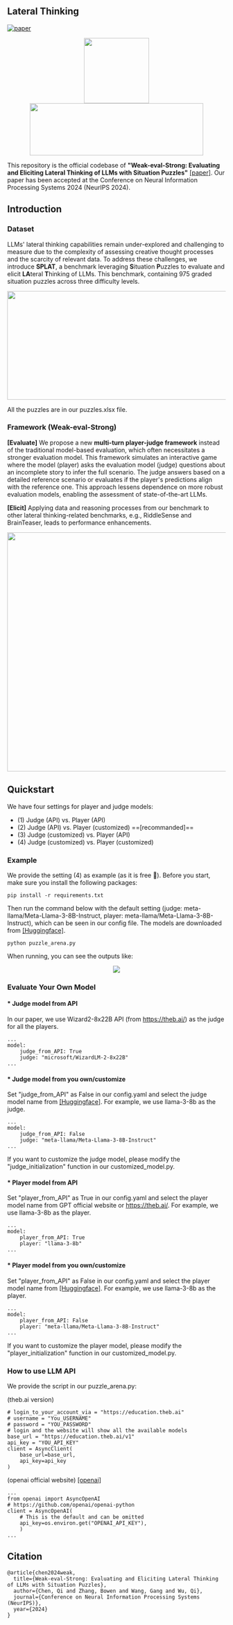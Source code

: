 
## Lateral Thinking

[![paper](https://img.shields.io/badge/cs.CL-2410.06733-b31b1b?logo=arxiv&logoColor=red)](https://arxiv.org/pdf/2410.06733)

<p align="center">
  <img src="./image/splat.png" width="150" height="150">  <img src="./image/splat2.png" width="400" height="120"> 

</p>

This repository is the official codebase of **"Weak-eval-Strong: Evaluating and Eliciting Lateral Thinking of LLMs with Situation Puzzles"** [[paper]](https://arxiv.org/pdf/2410.06733). Our paper has been accepted at the Conference on Neural Information Processing Systems 2024 (NeurIPS 2024).

## Introduction

### Dataset

LLMs' lateral thinking capabilities remain under-explored and challenging to measure due to the complexity of assessing creative thought processes and the scarcity of relevant data. To address these challenges, we introduce **SPLAT**, a benchmark leveraging **S**ituation **P**uzzles to evaluate and elicit **LA**teral **T**hinking of LLMs. This benchmark, containing 975 graded situation puzzles across three difficulty levels.

<p align="center">
  <img src="./image/samples.png"width="850" height="250">
</p>

All the puzzles are in our puzzles.xlsx file.

### Framework (Weak-eval-Strong)

**[Evaluate]** We propose a new **multi-turn player-judge framework** instead of the traditional model-based evaluation, which often necessitates a stronger evaluation model. This framework simulates an interactive game where the model (player) asks the evaluation model (judge) questions about an incomplete story to infer the full scenario. The judge answers based on a detailed reference scenario or evaluates if the player's predictions align with the reference one. This approach lessens dependence on more robust evaluation models, enabling the assessment of state-of-the-art LLMs.

**[Elicit]** Applying data and reasoning processes from our benchmark to other lateral thinking-related benchmarks, e.g., RiddleSense and BrainTeaser, leads to performance enhancements.

<p align="center">
  <img src="./image/overall.png"width="850" height="550">
</p>

## Quickstart

We have four settings for player and judge models:

* (1) Judge (API) vs. Player (API)
* (2) Judge (API) vs. Player (customized) ==[recommanded]==
* (3) Judge (customized) vs. Player (API)
* (4) Judge (customized) vs. Player (customized)

### Example

We provide the setting (4) as example (as it is free 🤣). Before you start, make sure you install the following packages:
```shell
pip install -r requirements.txt
```
Then run the command below with the default setting (judge: meta-llama/Meta-Llama-3-8B-Instruct, player: meta-llama/Meta-Llama-3-8B-Instruct), which can be seen in our config file. The models are downloaded from [[Huggingface]](https://huggingface.co/meta-llama/Meta-Llama-3-8B-Instruct).
```shell
python puzzle_arena.py
```

When running, you can see the outputs like: 

<p align="center">
  <img src="./image/sample.gif">
</p>

### Evaluate Your Own Model

#### * Judge model from API
In our paper, we use Wizard2-8x22B API (from https://theb.ai/) as the judge for all the players.

```shell
...
model:
    judge_from_API: True
    judge: "microsoft/WizardLM-2-8x22B"
...
```

#### * Judge model from you own/customize

Set "judge_from_API" as False in our config.yaml and select the judge model name from [[Huggingface]](https://huggingface.co/meta-llama/Meta-Llama-3-8B-Instruct). For example, we use llama-3-8b as the judge.

```shell
...
model:
    judge_from_API: False
    judge: "meta-llama/Meta-Llama-3-8B-Instruct"
...
```

If you want to customize the judge model, please modify the "judge_initialization" function in our customized_model.py.

#### * Player model from API

Set "player_from_API" as True in our config.yaml and select the player model name from GPT official website or https://theb.ai/. For example, we use llama-3-8b as the player.


```shell
...
model:
    player_from_API: True
    player: "llama-3-8b" 
...
```

#### * Player model from you own/customize

Set "player_from_API" as False in our config.yaml and select the player model name from [[Huggingface]](https://huggingface.co/meta-llama/Meta-Llama-3-8B-Instruct). For example, we use llama-3-8b as the player.

```shell
...
model:
    player_from_API: False
    player: "meta-llama/Meta-Llama-3-8B-Instruct"
...
```

If you want to customize the player model, please modify the "player_initialization" function in our customized_model.py.

### How to use LLM API

We provide the script in our puzzle_arena.py:

(theb.ai version)
```shell
# login_to_your_account_via = "https://education.theb.ai"
# username = "You_USERNAME"
# password = "YOU_PASSWORD"
# login and the website will show all the available models
base_url = "https://education.theb.ai/v1"
api_key = "YOU_API_KEY"
client = AsyncClient(
    base_url=base_url,
    api_key=api_key
)
```

(openai official website) [[openai]](https://pypi.org/project/openai/)
```shell
...
from openai import AsyncOpenAI
# https://github.com/openai/openai-python
client = AsyncOpenAI(
    # This is the default and can be omitted
    api_key=os.environ.get("OPENAI_API_KEY"),
    )
...
```


## Citation
```shell
@article{chen2024weak,
  title={Weak-eval-Strong: Evaluating and Eliciting Lateral Thinking of LLMs with Situation Puzzles},
  author={Chen, Qi and Zhang, Bowen and Wang, Gang and Wu, Qi},
  journal={Conference on Neural Information Processing Systems (NeurIPS)},
  year={2024}
}
```


